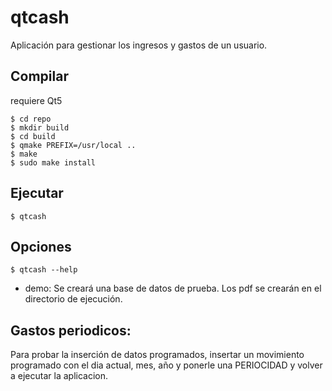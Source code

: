 # qtcash

Aplicación para gestionar los ingresos y gastos de un usuario.

## Compilar

requiere Qt5

    $ cd repo
    $ mkdir build
    $ cd build
    $ qmake PREFIX=/usr/local ..
    $ make
    $ sudo make install

## Ejecutar

    $ qtcash

## Opciones

    $ qtcash --help

- demo: Se creará una base de datos de prueba. Los pdf se crearán en el directorio de ejecución.

## Gastos periodicos:

Para probar la inserción de datos programados, insertar un movimiento programado con el dia actual, mes, año y ponerle una PERIOCIDAD y volver a ejecutar la aplicacion.
